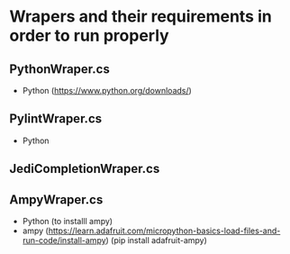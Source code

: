 ﻿# Wrapers and their requirements in order to run properly

## PythonWraper.cs
- Python (https://www.python.org/downloads/)

## PylintWraper.cs
- Python

## JediCompletionWraper.cs


## AmpyWraper.cs
- Python (to installl ampy)
- ampy (https://learn.adafruit.com/micropython-basics-load-files-and-run-code/install-ampy) (pip install adafruit-ampy)
